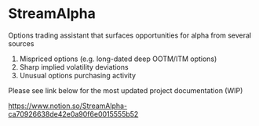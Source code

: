 # StreamAlpha

Options trading assistant that surfaces opportunities for alpha from several sources

1. Mispriced options (e.g. long-dated deep OOTM/ITM options)
2. Sharp implied volatility deviations
3. Unusual options purchasing activity

Please see link below for the most updated project documentation (WIP)

https://www.notion.so/StreamAlpha-ca70926638de42e0a90f6e0015555b52
